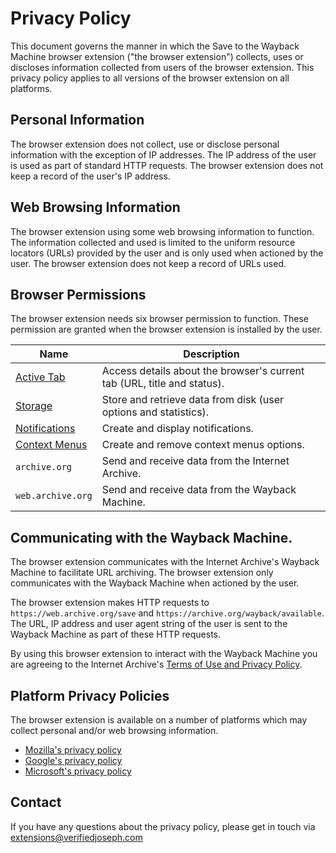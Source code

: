# Privacy Policy

This document governs the manner in which the Save to the Wayback Machine browser extension ("the browser extension") collects, uses or discloses information collected from users of the browser extension. This privacy policy applies to all versions of the browser extension on all platforms.

## Personal Information
The browser extension does not collect, use or disclose personal information with the exception of IP addresses. The IP address of the user is used as part of standard HTTP requests. The browser extension does not keep a record of the user's IP address.

## Web Browsing Information

The browser extension using some web browsing information to function. The information collected and used is limited to the uniform resource locators (URLs) provided by the user and is only used when actioned by the user. The browser extension does not keep a record of URLs used.

## Browser Permissions

The browser extension needs six browser permission to function. These permission are granted when the browser extension is installed by the user.

Name | Description
------ | ------
[Active Tab](https://developer.mozilla.org/en-US/docs/Mozilla/Add-ons/WebExtensions/manifest.json/permissions#activeTab_permission) | Access details about the browser's current tab (URL, title and status).
[Storage](https://developer.mozilla.org/en-US/docs/Mozilla/Add-ons/WebExtensions/API/storage) | Store and retrieve data from disk (user options and statistics).
[Notifications](https://developer.mozilla.org/en-US/docs/Mozilla/Add-ons/WebExtensions/API/notifications) | Create and display notifications.
[Context Menus](https://developer.mozilla.org/en-US/docs/Mozilla/Add-ons/WebExtensions/API/menus) | Create and remove context menus options.
`archive.org` | Send and receive data from the Internet Archive.
`web.archive.org` | Send and receive data from the Wayback Machine.

## Communicating with the Wayback Machine.

The browser extension communicates with the Internet Archive's Wayback Machine to facilitate URL archiving. The browser extension only communicates with the Wayback Machine when actioned by the user.

The browser extension makes HTTP requests to `https://web.archive.org/save` and `https://archive.org/wayback/available`. The URL, IP address and user agent string of the user is sent to the Wayback Machine as part of these HTTP requests. 

By using this browser extension to interact with the Wayback Machine you are agreeing to the Internet Archive's [Terms of Use and Privacy Policy](https://archive.org/about/terms.php).

## Platform Privacy Policies

The browser extension is available on a number of platforms which may collect personal and/or web browsing information.
* [Mozilla's privacy policy](https://www.mozilla.org/en-US/privacy/)
* [Google's privacy policy](https://www.google.com/intl/en/policies/privacy/)
* [Microsoft's privacy policy](https://privacy.microsoft.com/en-US/privacystatement)

## Contact

If you have any questions about the privacy policy, please get in touch via [extensions@verifiedjoseph.com](mailto:extensions@verifiedjoseph.com)